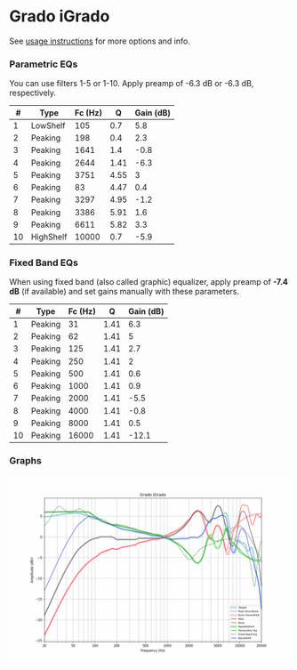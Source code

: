 # Grado iGrado
See [usage instructions](https://github.com/jaakkopasanen/AutoEq#usage) for more options and info.

### Parametric EQs
You can use filters 1-5 or 1-10. Apply preamp of -6.3 dB or -6.3 dB, respectively.

|   # | Type      |   Fc (Hz) |    Q |   Gain (dB) |
|-----|-----------|-----------|------|-------------|
|   1 | LowShelf  |       105 | 0.7  |         5.8 |
|   2 | Peaking   |       198 | 0.4  |         2.3 |
|   3 | Peaking   |      1641 | 1.4  |        -0.8 |
|   4 | Peaking   |      2644 | 1.41 |        -6.3 |
|   5 | Peaking   |      3751 | 4.55 |         3   |
|   6 | Peaking   |        83 | 4.47 |         0.4 |
|   7 | Peaking   |      3297 | 4.95 |        -1.2 |
|   8 | Peaking   |      3386 | 5.91 |         1.6 |
|   9 | Peaking   |      6611 | 5.82 |         3.3 |
|  10 | HighShelf |     10000 | 0.7  |        -5.9 |

### Fixed Band EQs
When using fixed band (also called graphic) equalizer, apply preamp of **-7.4 dB** (if available) and set gains manually with these parameters.

|   # | Type    |   Fc (Hz) |    Q |   Gain (dB) |
|-----|---------|-----------|------|-------------|
|   1 | Peaking |        31 | 1.41 |         6.3 |
|   2 | Peaking |        62 | 1.41 |         5   |
|   3 | Peaking |       125 | 1.41 |         2.7 |
|   4 | Peaking |       250 | 1.41 |         2   |
|   5 | Peaking |       500 | 1.41 |         0.6 |
|   6 | Peaking |      1000 | 1.41 |         0.9 |
|   7 | Peaking |      2000 | 1.41 |        -5.5 |
|   8 | Peaking |      4000 | 1.41 |        -0.8 |
|   9 | Peaking |      8000 | 1.41 |         0.5 |
|  10 | Peaking |     16000 | 1.41 |       -12.1 |

### Graphs
![](./Grado%20iGrado.png)
